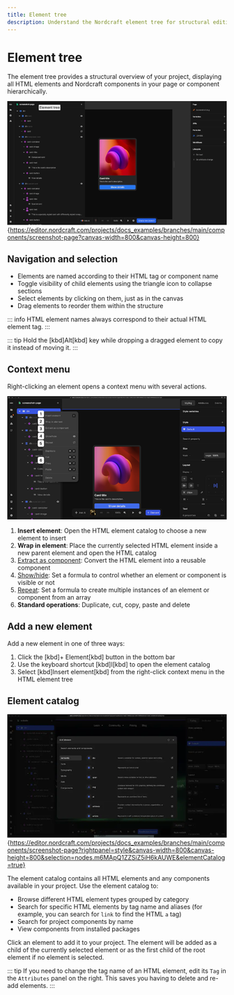 ```yaml
---
title: Element tree
description: Understand the Nordcraft element tree for structural editing, element selection, context menus, and adding new elements to your project hierarchy.
---
```


# Element tree

The element tree provides a structural overview of your project, displaying all HTML elements and Nordcraft components in your page or component hierarchically.

![An expanded view of the HTML element tree, showing an array of HTML elements and Nordcraft components in a hierarchical structure.|16/9](element-tree.webp 'Element tree'){https://editor.nordcraft.com/projects/docs_examples/branches/main/components/screenshot-page?canvas-width=800&canvas-height=800}

## Navigation and selection

- Elements are named according to their HTML tag or component name
- Toggle visibility of child elements using the triangle icon to collapse sections
- Select elements by clicking on them, just as in the canvas
- Drag elements to reorder them within the structure

::: info
HTML element names always correspond to their actual HTML element tag.
:::

::: tip
Hold the [kbd]Alt[kbd] key while dropping a dragged element to copy it instead of moving it.
:::

## Context menu

Right-clicking an element opens a context menu with several actions.

![An annotated image of a context menu that appears when you right-click an element. The annotations correspond to the list items below.|16/9](element-context-menu.webp 'Element context menu')

1. **Insert element**: Open the HTML element catalog to choose a new element to insert
2. **Wrap in element**: Place the currently selected HTML element inside a new parent element and open the HTML catalog
3. [Extract as component](/components/create-a-component#extract-existing-elements): Convert the HTML element into a reusable component
4. [Show/hide](/formulas/show-hide-formula): Set a formula to control whether an element or component is visible or not
5. [Repeat](/formulas/repeat-formula): Set a formula to create multiple instances of an element or component from an array
6. **Standard operations**: Duplicate, cut, copy, paste and delete

## Add a new element

Add a new element in one of three ways:

1. Click the [kbd]+ Element[kbd] button in the bottom bar
2. Use the keyboard shortcut [kbd]I[kbd] to open the element catalog
3. Select [kbd]Insert element[kbd] from the right-click context menu in the HTML element tree

## Element catalog

![The HTML element catalog is open, showing a searchable dialog, category filters on the right and the list of search results on the left.|16/9](element-catalog.webp 'Element catalog'){https://editor.nordcraft.com/projects/docs_examples/branches/main/components/screenshot-page?rightpanel=style&canvas-width=800&canvas-height=800&selection=nodes.m6MApQ1ZZSiZ5iH6kAUWE&elementCatalog=true}

The element catalog contains all HTML elements and any components available in your project. Use the element catalog to:

- Browse different HTML element types grouped by category
- Search for specific HTML elements by tag name and aliases (for example, you can search for `link` to find the HTML `a` tag)
- Search for project components by name
- View components from installed packages

Click an element to add it to your project. The element will be added as a child of the currently selected element or as the first child of the root element if no element is selected.

::: tip
If you need to change the tag name of an HTML element, edit its `Tag` in the `Attributes` panel on the right. This saves you having to delete and re-add elements.
:::
